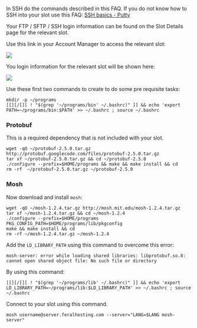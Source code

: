
In SSH do the commands described in this FAQ. If you do not know how to SSH into your slot use this FAQ: [SSH basics - Putty](https://www.feralhosting.com/faq/view?question=12)

Your FTP / SFTP / SSH login information can be found on the Slot Details page for the relevant slot.

Use this link in your Account Manager to access the relevant slot:

![](https://raw.github.com/feralhosting/feralfilehosting/master/Feral%20Wiki/0%20Generic/slot_detail_link.png)

You login information for the relevant slot will be shown here:

![](https://raw.github.com/feralhosting/feralfilehosting/master/Feral%20Wiki/0%20Generic/slot_detail_ssh.png)

Use these first two commands to create to do some pre requisite tasks:

~~~
mkdir -p ~/programs
[[][/[][ ! "$(grep '~/programs/bin' ~/.bashrc)" ]] && echo 'export PATH=~/programs/bin:$PATH' >> ~/.bashrc ; source ~/.bashrc
~~~

### Protobuf

This is a required dependency that is not included with your slot.

~~~
wget -qO ~/protobuf-2.5.0.tar.gz http://protobuf.googlecode.com/files/protobuf-2.5.0.tar.gz
tar xf ~/protobuf-2.5.0.tar.gz && cd ~/protobuf-2.5.0
./configure --prefix=$HOME/programs && make && make install && cd
rm -rf  ~/protobuf-2.5.0.tar.gz ~/protobuf-2.5.0
~~~

### Mosh

Now download and install `mosh`:

~~~
wget -qO ~/mosh-1.2.4.tar.gz http://mosh.mit.edu/mosh-1.2.4.tar.gz
tar xf ~/mosh-1.2.4.tar.gz && cd ~/mosh-1.2.4
./configure --prefix=$HOME/programs PKG_CONFIG_PATH=$HOME/programs/lib/pkgconfig
make && make install && cd
rm -rf ~/mosh-1.2.4.tar.gz ~/mosh-1.2.4
~~~

Add the `LD_LIBRARY_PATH` using this command to overcome this error:

~~~
mosh-server: error while loading shared libraries: libprotobuf.so.8: cannot open shared object file: No such file or directory
~~~

By using this command:

~~~
[[][/[][ ! "$(grep '~/programs/lib' ~/.bashrc)" ]] && echo 'export LD_LIBRARY_PATH=~/programs/lib:$LD_LIBRARY_PATH' >> ~/.bashrc ; source ~/.bashrc
~~~

Connect to your slot using this command.

~~~
mosh username@server.feralhosting.com --server="LANG=$LANG mosh-server"
~~~



